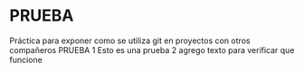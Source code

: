 # PRUEBA
Práctica para exponer como se utiliza git en proyectos con otros compañeros
PRUEBA 1
Esto es una prueba 2 
agrego texto para verificar que funcione
